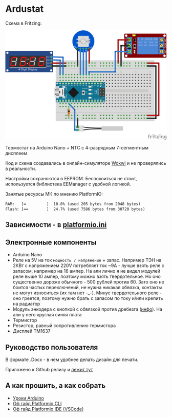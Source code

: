 # Ardustat

Схема в Fritzing:

![Fritzing](./readme_assets/fritzing.png)

Термостат на Arduino Nano + NTC с 4-разрядным 7-сегментным дисплеем.

Код и схема создавались в онлайн-симуляторе [Wokwi](https://wokwi.com/) и не проверялись в реальности.

Настройки сохраняются в EEPROM. Беспокоиться не стоит, используется библиотека EEManager с удобной логикой.

Занятые ресурсы МК по мнению PlatformIO:

```
RAM:   [=         ]  10.0% (used 205 bytes from 2048 bytes)
Flash: [==        ]  24.7% (used 7586 bytes from 30720 bytes)
```

## Зависимости - в [platformio.ini](./platformio.ini)

## Электронные компоненты

- Arduino Nano
- Реле на 5V на ток `мощность / напряжение` + запас. Например ТЭН на 2КВт с напряжением 220V потребляет ток ~9A - лучше взять реле с запасом, например на 16 ампер. На али лично я не видел модулей реле выше 10 ампер, поэтому можно взять твердотельное. Но оно существенно дороже обычного - 500 рублей против 60. Зато оно не боится частых переключений, не нужна никакая обвязка, контакты не могут износиться (их там нет -_-). Минус твердотельного реле - оно греется, поэтому нужно брать с запасом по току и/или крепить на радиатор
- Модуль энкодера с кнопкой с обвязкой против дребезга ([инфо](https://github.com/GyverLibs/EncButton#%D1%80%D0%B5%D0%BA%D0%BE%D0%BC%D0%B5%D0%BD%D0%B4%D0%B0%D1%86%D0%B8%D0%B8)). На али у него круглая синяя плата
- Термистор
- Резистор, равный сопротивлению термистора
- Дисплей TM1637

## Руководство пользователя

В формате .Docx - в нем удобнее делать дизайн для печати.

Приложено к Github релизу и [лежит тут](./USER_MANUAL.docx)

## А как прошить, а как собрать

- [Уроки Arduino](https://alexgyver.ru/arduino-first/)
- [Оф гайд Platformio CLI](https://docs.platformio.org/en/latest/core/quickstart.html)
- [Оф гайд Platformio IDE (VSCode)](https://docs.platformio.org/en/latest/integration/ide/vscode.html)
